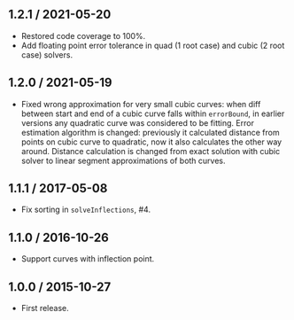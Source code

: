 1.2.1 / 2021-05-20
------------------

- Restored code coverage to 100%.
- Add floating point error tolerance in quad (1 root case) and cubic
  (2 root case) solvers.


1.2.0 / 2021-05-19
------------------

- Fixed wrong approximation for very small cubic curves: when diff between
  start and end of a cubic curve falls within `errorBound`, in earlier
  versions any quadratic curve was considered to be fitting.
  Error estimation algorithm is changed: previously it calculated distance
  from points on cubic curve to quadratic, now it also calculates the other
  way around. Distance calculation is changed from exact solution with
  cubic solver to linear segment approximations of both curves.


1.1.1 / 2017-05-08
------------------

- Fix sorting in `solveInflections`, #4.


1.1.0 / 2016-10-26
------------------

- Support curves with inflection point.


1.0.0 / 2015-10-27
------------------

- First release.
